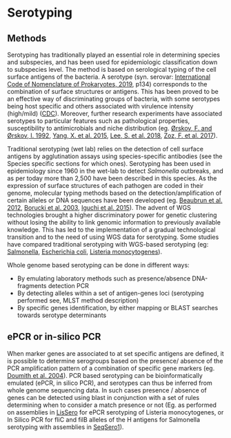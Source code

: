 # Serotyping

## Methods

Serotyping has traditionally played an essential role in determining species and subspecies, and 
has been used for epidemiologic classification down to subspecies level. The method is based on 
serological typing of the  cell surface antigens of the bacteria. A serotype (syn. serovar: 
[International Code of Nomenclature of Prokaryotes, 2019](https://www.microbiologyresearch.org/content/journal/ijsem/10.1099/ijsem.0.000778), 
p134) corresponds to  the combination of surface structures or antigens. This has been proved to be 
an effective way of discriminating groups of bacteria, with some serotypes being host specific and others 
associated with virulence intensity (high/mild) ([CDC](https://www.cdc.gov/salmonella/reportspubs/salmonella-atlas/serotyping-importance.html)). 
Moreover, further research experiments have associated serotypes to particular features such as 
pathological properties, susceptibility to antimicrobials and niche distribution (eg. 
[Ørskov, F. and Ørskov, I. 1992](https://cdnsciencepub.com/doi/abs/10.1139/m92-115), 
[Yang, X. et al. 2015](https://www.ncbi.nlm.nih.gov/pmc/articles/PMC4567320/), 
[Lee, S. et al. 2018](https://mbio.asm.org/content/9/2/e00396-18.short), 
[Zoz, F. et al. 2017](https://www.sciencedirect.com/science/article/abs/pii/S0168160517300715)). 

Traditional serotyping (wet lab) relies on the detection of cell surface antigens by agglutination 
assays using species-specific antibodies (see the Species specific sections for which ones). Serotyping 
has been used in epidemiology since 1960 in the wet-lab to detect _Salmonella_ outbreaks, and as per 
today more than 2,500 have been described in this species. As the expression of surface structures of each 
pathogen are coded in their genome, molecular typing methods based on the detection/amplification of certain 
alleles or DNA sequences have been developed (eg. [Beaubrun et al. 2012](https://pubmed.ncbi.nlm.nih.gov/22608224/),
[Borucki et al. 2003](https://www.ncbi.nlm.nih.gov/pmc/articles/PMC309009/), 
[Iguchi et al. 2015](https://www.ncbi.nlm.nih.gov/pmc/articles/PMC4508431/)). The advent of WGS technologies 
brought a higher discriminatory power for genetic clustering without losing the ability to link genomic information 
to previously available knowledge. This has led to the implementation of a gradual technological transition and to 
the need of using WGS data for serotyping. Some studies have compared traditional serotyping with WGS-based serotyping 
(eg:  [Salmonella](https://www.frontiersin.org/articles/10.3389/fmicb.2019.02554/full), 
[Escherichia coli](https://www.frontiersin.org/articles/10.3389/fmicb.2016.00644/full), 
[Listeria monocytogenes](https://www.sciencedirect.com/science/article/pii/S0168165616313487)).


Whole genome based serotyping can be done in different ways:

- By emulating laboratory methods such as presence/absence DNA-fragments detection PCR
- By detecting alleles within a set of antigen-genes loci (serotyping performed <As MLST> see, MLST method description)
- By specific genes identification, by either mapping or BLAST searches towards serotype determinants       


## ePCR or in-silico PCR

When marker genes are associated to at set specific antigens are defined, it is possible to determine serogroups 
based on the presence/ absence of the PCR amplification pattern of a combination of specific gene markers (eg. [Doumith et al. 2004](https://jcm.asm.org/content/42/8/3819)). PCR based serotyping can be bioinformatically emulated (ePCR, in silico PCR), and serotypes can thus be inferred from whole genome sequencing data. In such cases presence / absence of genes can be detected using blast in conjunction with a set of rules determining when to consider a match presence or not (Eg. as performed on assemblies in [LisSero](https://github.com/MDU-PHL/LisSero) for ePCR serotyping of Listeria monocytogenes, or In Silico PCR for fliC and filB alleles of the H antigens for Salmonella serotyping with assemblies in [SeqSero1](https://jcm.asm.org/content/53/5/1685)). 
